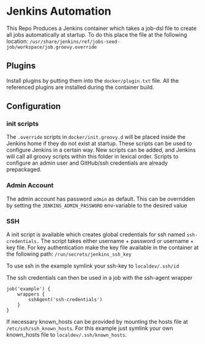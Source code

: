 # Jenkins Automation

This Repo Produces a Jenkins container which takes a job-dsl file to create all
jobs automatically at startup. To do this place the file at the following 
location: `/usr/share/jenkins/ref/jobs-seed-job/workspace/job.groovy.override`

## Plugins

Install plugins by putting them into the `docker/plugin.txt` file. All the 
referenced plugins are installed during the container build. 

## Configuration

### init scripts

The `.override` scripts in `docker/init.groovy.d` will be placed inside the 
Jenkins home if they do not exist at startup. These scripts can be used to 
configure Jenkins in a certain way. New scripts can be added, and Jenkins 
will call all groovy scripts within this folder in lexical order. Scripts to
configure an admin user and GitHub/ssh credentials are already prepackaged.

### Admin Account

The admin account has password `admin` as default. This can be overridden by
setting the `JENKINS_ADMIN_PASSWORD` env-variable to the desired value

### SSH

A init script is available which creates global credentials for ssh named
`ssh-credentials.` The script takes either username + password or 
username + key file. For key authentication make the key file available 
in the container at the following path:  `/run/secrets/jenkins_ssh_key`

To use ssh in the example symlink your ssh-key to `localdev/.ssh/id`

The ssh credentials can then be used in a job with the ssh-agent wrapper
```job-dsl
job('example') {
    wrappers {
        sshAgent('ssh-credentials')
    }
}
```

If necessary known_hosts can be provided by mounting the hosts file at
`/etc/ssh/ssh_known_hosts`. For this example just symlink your own known_hosts
file to `localdev/.ssh/known_hosts`.
